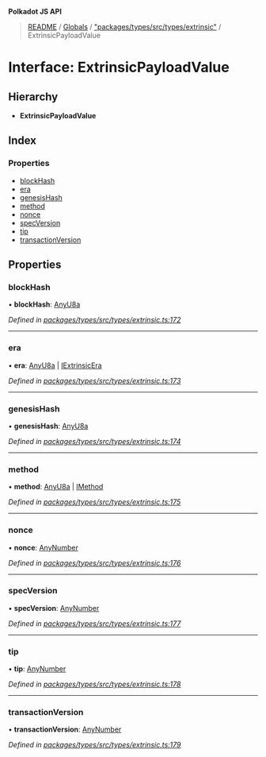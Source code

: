 **Polkadot JS API**

> [README](../README.md) / [Globals](../globals.md) / ["packages/types/src/types/extrinsic"](../modules/_packages_types_src_types_extrinsic_.md) / ExtrinsicPayloadValue

# Interface: ExtrinsicPayloadValue

## Hierarchy

* **ExtrinsicPayloadValue**

## Index

### Properties

* [blockHash](_packages_types_src_types_extrinsic_.extrinsicpayloadvalue.md#blockhash)
* [era](_packages_types_src_types_extrinsic_.extrinsicpayloadvalue.md#era)
* [genesisHash](_packages_types_src_types_extrinsic_.extrinsicpayloadvalue.md#genesishash)
* [method](_packages_types_src_types_extrinsic_.extrinsicpayloadvalue.md#method)
* [nonce](_packages_types_src_types_extrinsic_.extrinsicpayloadvalue.md#nonce)
* [specVersion](_packages_types_src_types_extrinsic_.extrinsicpayloadvalue.md#specversion)
* [tip](_packages_types_src_types_extrinsic_.extrinsicpayloadvalue.md#tip)
* [transactionVersion](_packages_types_src_types_extrinsic_.extrinsicpayloadvalue.md#transactionversion)

## Properties

### blockHash

•  **blockHash**: [AnyU8a](../modules/_packages_types_src_types_helpers_.md#anyu8a)

*Defined in [packages/types/src/types/extrinsic.ts:172](https://github.com/polkadot-js/api/blob/c6bc664f8/packages/types/src/types/extrinsic.ts#L172)*

___

### era

•  **era**: [AnyU8a](../modules/_packages_types_src_types_helpers_.md#anyu8a) \| [IExtrinsicEra](_packages_types_src_types_extrinsic_.iextrinsicera.md)

*Defined in [packages/types/src/types/extrinsic.ts:173](https://github.com/polkadot-js/api/blob/c6bc664f8/packages/types/src/types/extrinsic.ts#L173)*

___

### genesisHash

•  **genesisHash**: [AnyU8a](../modules/_packages_types_src_types_helpers_.md#anyu8a)

*Defined in [packages/types/src/types/extrinsic.ts:174](https://github.com/polkadot-js/api/blob/c6bc664f8/packages/types/src/types/extrinsic.ts#L174)*

___

### method

•  **method**: [AnyU8a](../modules/_packages_types_src_types_helpers_.md#anyu8a) \| [IMethod](_packages_types_src_types_interfaces_.imethod.md)

*Defined in [packages/types/src/types/extrinsic.ts:175](https://github.com/polkadot-js/api/blob/c6bc664f8/packages/types/src/types/extrinsic.ts#L175)*

___

### nonce

•  **nonce**: [AnyNumber](../modules/_packages_types_src_types_helpers_.md#anynumber)

*Defined in [packages/types/src/types/extrinsic.ts:176](https://github.com/polkadot-js/api/blob/c6bc664f8/packages/types/src/types/extrinsic.ts#L176)*

___

### specVersion

•  **specVersion**: [AnyNumber](../modules/_packages_types_src_types_helpers_.md#anynumber)

*Defined in [packages/types/src/types/extrinsic.ts:177](https://github.com/polkadot-js/api/blob/c6bc664f8/packages/types/src/types/extrinsic.ts#L177)*

___

### tip

•  **tip**: [AnyNumber](../modules/_packages_types_src_types_helpers_.md#anynumber)

*Defined in [packages/types/src/types/extrinsic.ts:178](https://github.com/polkadot-js/api/blob/c6bc664f8/packages/types/src/types/extrinsic.ts#L178)*

___

### transactionVersion

•  **transactionVersion**: [AnyNumber](../modules/_packages_types_src_types_helpers_.md#anynumber)

*Defined in [packages/types/src/types/extrinsic.ts:179](https://github.com/polkadot-js/api/blob/c6bc664f8/packages/types/src/types/extrinsic.ts#L179)*
